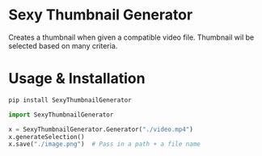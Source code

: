 # Sexy Thumbnail Generator

Creates a thumbnail when given a compatible video file. Thumbnail wil be selected based on many criteria.

# Usage & Installation

```bash
pip install SexyThumbnailGenerator
```

```python
import SexyThumbnailGenerator

x = SexyThumbnailGenerator.Generator("./video.mp4")
x.generateSelection()
x.save("./image.png")  # Pass in a path + a file name
```
